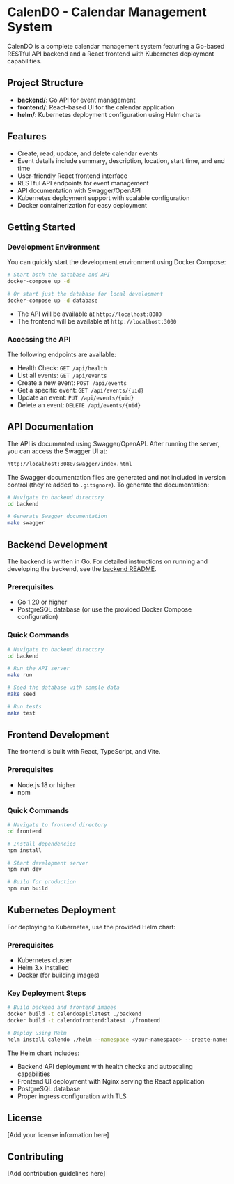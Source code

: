 # CalenDO - Calendar Management System

CalenDO is a complete calendar management system featuring a Go-based RESTful API backend and a React frontend with Kubernetes deployment capabilities.

## Project Structure

- **backend/**: Go API for event management
- **frontend/**: React-based UI for the calendar application
- **helm/**: Kubernetes deployment configuration using Helm charts

## Features

- Create, read, update, and delete calendar events
- Event details include summary, description, location, start time, and end time
- User-friendly React frontend interface
- RESTful API endpoints for event management
- API documentation with Swagger/OpenAPI
- Kubernetes deployment support with scalable configuration
- Docker containerization for easy deployment

## Getting Started

### Development Environment

You can quickly start the development environment using Docker Compose:

```bash
# Start both the database and API
docker-compose up -d

# Or start just the database for local development
docker-compose up -d database
```

- The API will be available at `http://localhost:8080`
- The frontend will be available at `http://localhost:3000`

### Accessing the API

The following endpoints are available:

- Health Check: `GET /api/health`
- List all events: `GET /api/events`
- Create a new event: `POST /api/events`
- Get a specific event: `GET /api/events/{uid}`
- Update an event: `PUT /api/events/{uid}`
- Delete an event: `DELETE /api/events/{uid}`

## API Documentation

The API is documented using Swagger/OpenAPI. After running the server, you can access the Swagger UI at:

```bash
http://localhost:8080/swagger/index.html
```

The Swagger documentation files are generated and not included in version control (they're added to `.gitignore`). To generate the documentation:

```bash
# Navigate to backend directory
cd backend

# Generate Swagger documentation
make swagger
```

## Backend Development

The backend is written in Go. For detailed instructions on running and developing the backend, see the [backend README](./backend/README.md).

### Prerequisites

- Go 1.20 or higher
- PostgreSQL database (or use the provided Docker Compose configuration)

### Quick Commands

```bash
# Navigate to backend directory
cd backend

# Run the API server
make run

# Seed the database with sample data
make seed

# Run tests
make test
```

## Frontend Development

The frontend is built with React, TypeScript, and Vite.

### Prerequisites

- Node.js 18 or higher
- npm

### Quick Commands

```bash
# Navigate to frontend directory
cd frontend

# Install dependencies
npm install

# Start development server
npm run dev

# Build for production
npm run build
```

## Kubernetes Deployment

For deploying to Kubernetes, use the provided Helm chart:

### Prerequisites

- Kubernetes cluster
- Helm 3.x installed
- Docker (for building images)

### Key Deployment Steps

   ```bash
   # Build backend and frontend images
   docker build -t calendoapi:latest ./backend
   docker build -t calendofrontend:latest ./frontend
   
   # Deploy using Helm
   helm install calendo ./helm --namespace <your-namespace> --create-namespace
   ```

The Helm chart includes:

- Backend API deployment with health checks and autoscaling capabilities
- Frontend UI deployment with Nginx serving the React application
- PostgreSQL database
- Proper ingress configuration with TLS

## License

[Add your license information here]

## Contributing

[Add contribution guidelines here]
